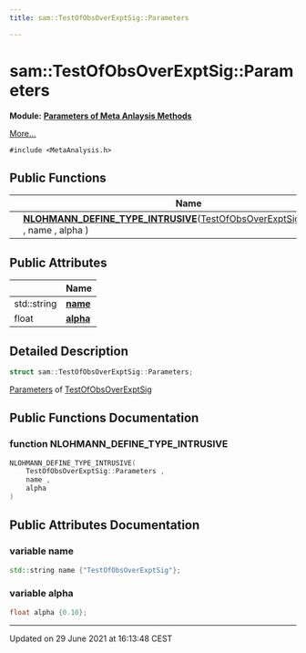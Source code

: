 ```yaml
---
title: sam::TestOfObsOverExptSig::Parameters

---
```


# sam::TestOfObsOverExptSig::Parameters

**Module:** **[Parameters of Meta Anlaysis Methods](/doxygen/Modules/group___meta_analysis_parameters/)**



 [More...](#detailed-description)


`#include <MetaAnalysis.h>`

## Public Functions

|                | Name           |
| -------------- | -------------- |
| | **[NLOHMANN_DEFINE_TYPE_INTRUSIVE](/doxygen/Classes/structsam_1_1_test_of_obs_over_expt_sig_1_1_parameters/#function-nlohmann_define_type_intrusive)**([TestOfObsOverExptSig::Parameters](/doxygen/Classes/structsam_1_1_test_of_obs_over_expt_sig_1_1_parameters/) , name , alpha ) |

## Public Attributes

|                | Name           |
| -------------- | -------------- |
| std::string | **[name](/doxygen/Classes/structsam_1_1_test_of_obs_over_expt_sig_1_1_parameters/#variable-name)**  |
| float | **[alpha](/doxygen/Classes/structsam_1_1_test_of_obs_over_expt_sig_1_1_parameters/#variable-alpha)**  |

## Detailed Description

```cpp
struct sam::TestOfObsOverExptSig::Parameters;
```


[Parameters](/doxygen/Classes/structsam_1_1_test_of_obs_over_expt_sig_1_1_parameters/) of [TestOfObsOverExptSig](/doxygen/Classes/classsam_1_1_test_of_obs_over_expt_sig/)

## Public Functions Documentation

### function NLOHMANN_DEFINE_TYPE_INTRUSIVE

```cpp
NLOHMANN_DEFINE_TYPE_INTRUSIVE(
    TestOfObsOverExptSig::Parameters ,
    name ,
    alpha 
)
```


## Public Attributes Documentation

### variable name

```cpp
std::string name {"TestOfObsOverExptSig"};
```


### variable alpha

```cpp
float alpha {0.10};
```


-------------------------------

Updated on 29 June 2021 at 16:13:48 CEST